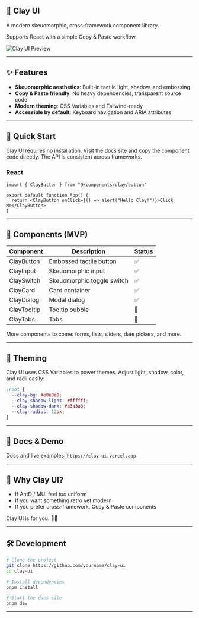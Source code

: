 ## 🧱 Clay UI

A modern skeuomorphic, cross-framework component library.

Supports React with a simple Copy & Paste workflow.

![Clay UI Preview](./docs/assets/preview.png)

---

## ✨ Features

- **Skeuomorphic aesthetics**: Built-in tactile light, shadow, and embossing
- **Copy & Paste friendly**: No heavy dependencies; transparent source code
- **Modern theming**: CSS Variables and Tailwind-ready
- **Accessible by default**: Keyboard navigation and ARIA attributes

---

## 🚀 Quick Start

Clay UI requires no installation. Visit the docs site and copy the component code directly. The API is consistent across frameworks.

### React
```tsx
import { ClayButton } from "@/components/clay/button"

export default function App() {
  return <ClayButton onClick={() => alert("Hello Clay!")}>Click Me</ClayButton>
}
```

---

## 🧩 Components (MVP)

| Component   | Description                    | Status |
|-------------|--------------------------------|--------|
| ClayButton  | Embossed tactile button        | ✅     |
| ClayInput   | Skeuomorphic input             | ✅     |
| ClaySwitch  | Skeuomorphic toggle switch     | ✅     |
| ClayCard    | Card container                 | ✅     |
| ClayDialog  | Modal dialog                   | ✅     |
| ClayTooltip | Tooltip bubble                  | 🚧     |
| ClayTabs    | Tabs                            | 🚧     |

More components to come: forms, lists, sliders, date pickers, and more.

---

## 🎨 Theming

Clay UI uses CSS Variables to power themes. Adjust light, shadow, color, and radii easily:

```css
:root {
  --clay-bg: #e0e0e0;
  --clay-shadow-light: #ffffff;
  --clay-shadow-dark: #a3a3a3;
  --clay-radius: 12px;
}
```

---

## 📖 Docs & Demo

Docs and live examples: `https://clay-ui.vercel.app`

---

## 🌟 Why Clay UI?

- If AntD / MUI feel too uniform
- If you want something retro yet modern
- If you prefer cross-framework, Copy & Paste components

Clay UI is for you. 🧱✨

---

## 🛠 Development

```bash
# Clone the project
git clone https://github.com/yourname/clay-ui
cd clay-ui

# Install dependencies
pnpm install

# Start the docs site
pnpm dev
```

---